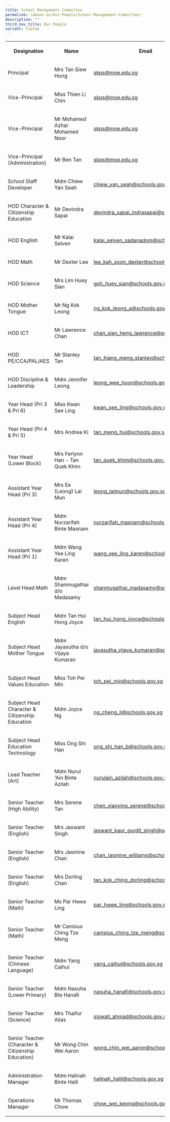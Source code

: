```yaml
---
title: School Management Committee
permalink: /about-us/Our-People/School-Management-Committee/
description: ""
third_nav_title: Our People
variant: tiptap
---
```

<table style="minWidth: 75px">
<colgroup>
<col>
<col>
<col>
</colgroup>
<tbody>
<tr>
<th rowspan="1" colspan="1">
<p>Designation</p>
</th>
<th rowspan="1" colspan="1">
<p>Name</p>
</th>
<th rowspan="1" colspan="1">
<p>Email</p>
</th>
</tr>
<tr>
<td rowspan="1" colspan="1">
<p>Principal</p>
</td>
<td rowspan="1" colspan="1">
<p>Mrs Tan Siew Hong</p>
</td>
<td rowspan="1" colspan="1">
<p><a href="mailto:skps@moe.edu.sg" rel="noopener noreferrer nofollow" target="_blank">skps@moe.edu.sg</a>
</p>
</td>
</tr>
<tr>
<td rowspan="1" colspan="1">
<p>Vice-Principal</p>
</td>
<td rowspan="1" colspan="1">
<p>Miss Thien Li Chin</p>
</td>
<td rowspan="1" colspan="1">
<p><a href="mailto:skps@moe.edu.sg" rel="noopener noreferrer nofollow" target="_blank">skps@moe.edu.sg</a>
</p>
</td>
</tr>
<tr>
<td rowspan="1" colspan="1">
<p>Vice-Principal</p>
</td>
<td rowspan="1" colspan="1">
<p>Mr Mohamed Azhar Mohamed Noor</p>
</td>
<td rowspan="1" colspan="1">
<p><a href="mailto:skps@moe.edu.sg" rel="noopener noreferrer nofollow" target="_blank">skps@moe.edu.sg</a>
</p>
</td>
</tr>
<tr>
<td rowspan="1" colspan="1">
<p>Vice-Principal (Administration)</p>
</td>
<td rowspan="1" colspan="1">
<p>Mr Ben Tan</p>
</td>
<td rowspan="1" colspan="1">
<p><a href="mailto:skps@moe.edu.sg" rel="noopener noreferrer nofollow" target="_blank">skps@moe.edu.sg</a>
</p>
</td>
</tr>
<tr>
<td rowspan="1" colspan="1">
<p>School Staff Developer</p>
</td>
<td rowspan="1" colspan="1">
<p>Mdm Chiew Yan Seah</p>
</td>
<td rowspan="1" colspan="1">
<p><a href="mailto:chiew_yan_seah@schools.gov.sg" rel="noopener noreferrer nofollow" target="_blank">chiew_yan_seah@schools.gov.sg</a>
</p>
</td>
</tr>
<tr>
<td rowspan="1" colspan="1">
<p>HOD Character &amp; Citizenship Education</p>
</td>
<td rowspan="1" colspan="1">
<p>Mr Devindra Sapai</p>
</td>
<td rowspan="1" colspan="1">
<p><a href="mailto:devindra_sapai_indrasapai@schools.gov.sg" rel="noopener noreferrer nofollow" target="_blank">devindra_sapai_indrasapai@schools.gov.sg</a>
</p>
</td>
</tr>
<tr>
<td rowspan="1" colspan="1">
<p>HOD English</p>
</td>
<td rowspan="1" colspan="1">
<p>Mr Kalai Selven</p>
</td>
<td rowspan="1" colspan="1">
<p><a href="mailto:kalai_selven_sadanadom@schools.gov.sg" rel="noopener noreferrer nofollow" target="_blank">kalai_selven_sadanadom@schools.gov.sg</a>
</p>
</td>
</tr>
<tr>
<td rowspan="1" colspan="1">
<p>HOD Math</p>
</td>
<td rowspan="1" colspan="1">
<p>Mr Dexter Lee</p>
</td>
<td rowspan="1" colspan="1">
<p><a href="mailto:lee_kah_soon_dexter@schools.gov.sg" rel="noopener noreferrer nofollow" target="_blank">lee_kah_soon_dexter@schools.gov.sg</a>
</p>
</td>
</tr>
<tr>
<td rowspan="1" colspan="1">
<p>HOD Science</p>
</td>
<td rowspan="1" colspan="1">
<p>Mrs Lim Huey Sian</p>
</td>
<td rowspan="1" colspan="1">
<p><a href="mailto:goh_huey_sian@schools.gov.sg" rel="noopener noreferrer nofollow" target="_blank">goh_huey_sian@schools.gov.sg</a>
</p>
</td>
</tr>
<tr>
<td rowspan="1" colspan="1">
<p>HOD Mother Tongue</p>
</td>
<td rowspan="1" colspan="1">
<p>Mr Ng Kok Leong</p>
</td>
<td rowspan="1" colspan="1">
<p><a href="mailto:ng_kok_leong_a@schools.gov.sg" rel="noopener noreferrer nofollow" target="_blank">ng_kok_leong_a@schools.gov.sg</a>
</p>
</td>
</tr>
<tr>
<td rowspan="1" colspan="1">
<p>HOD ICT</p>
</td>
<td rowspan="1" colspan="1">
<p>Mr Lawrence Chan</p>
</td>
<td rowspan="1" colspan="1">
<p><a href="mailto:chan_sian_heng_lawrence@schools.gov.sg" rel="noopener noreferrer nofollow" target="_blank">chan_sian_heng_lawrence@schools.gov.sg</a>
</p>
</td>
</tr>
<tr>
<td rowspan="1" colspan="1">
<p>HOD PE/CCA/PAL/AES</p>
</td>
<td rowspan="1" colspan="1">
<p>Mr Stanley Tan</p>
</td>
<td rowspan="1" colspan="1">
<p><a href="mailto:tan_hiang_meng_stanley@schools.gov.sg" rel="noopener noreferrer nofollow" target="_blank">tan_hiang_meng_stanley@schools.gov.sg</a>
</p>
</td>
</tr>
<tr>
<td rowspan="1" colspan="1">
<p>HOD Discipline &amp; Leadership</p>
</td>
<td rowspan="1" colspan="1">
<p>Mdm Jennifer Leong</p>
</td>
<td rowspan="1" colspan="1">
<p><a href="mailto:leong_wee_hoon@schools.gov.sg" rel="noopener noreferrer nofollow" target="_blank">leong_wee_hoon@schools.gov.sg</a>
</p>
</td>
</tr>
<tr>
<td rowspan="1" colspan="1">
<p>Year Head (Pri 3 &amp; Pri 6)</p>
</td>
<td rowspan="1" colspan="1">
<p>Miss Kwan See Ling</p>
</td>
<td rowspan="1" colspan="1">
<p><a href="mailto:kwan_see_ling@schools.gov.sg" rel="noopener noreferrer nofollow" target="_blank">kwan_see_ling@schools.gov.sg</a>
</p>
</td>
</tr>
<tr>
<td rowspan="1" colspan="1">
<p>Year Head (Pri 4 &amp; Pri 5)</p>
</td>
<td rowspan="1" colspan="1">
<p>Mrs Andrea Ki</p>
</td>
<td rowspan="1" colspan="1">
<p><a href="mailto:tan_meng_hui@schools.gov.sg" rel="noopener noreferrer nofollow" target="_blank">tan_meng_hui@schools.gov.sg</a>
</p>
</td>
</tr>
<tr>
<td rowspan="1" colspan="1">
<p>Year Head (Lower Block)</p>
</td>
<td rowspan="1" colspan="1">
<p>Mrs Ferlynn Han - Tan Quek Khim</p>
</td>
<td rowspan="1" colspan="1">
<p><a href="mailto:tan_quek_khim@schools.gov.sg" rel="noopener noreferrer nofollow" target="_blank">tan_quek_khim@schools.gov.sg</a>
</p>
</td>
</tr>
<tr>
<td rowspan="1" colspan="1">
<p>Assistant Year Head (Pri 3)</p>
</td>
<td rowspan="1" colspan="1">
<p>Mrs Ee (Leong) Lai Mun</p>
</td>
<td rowspan="1" colspan="1">
<p><a href="mailto:leong_laimun@schools.gov.sg" rel="noopener noreferrer nofollow" target="_blank">leong_laimun@schools.gov.sg</a>
</p>
</td>
</tr>
<tr>
<td rowspan="1" colspan="1">
<p>Assistant Year Head (Pri 4)</p>
</td>
<td rowspan="1" colspan="1">
<p>Mdm Nurzarifah Binte Masnam</p>
</td>
<td rowspan="1" colspan="1">
<p><a href="mailto:nurzarifah_masnam@schools.gov.sg" rel="noopener noreferrer nofollow" target="_blank">nurzarifah_masnam@schools.gov.sg</a>
</p>
</td>
</tr>
<tr>
<td rowspan="1" colspan="1">
<p>Assistant Year Head (Pri 1)</p>
</td>
<td rowspan="1" colspan="1">
<p>Mdm Wang Yee Ling Karen</p>
</td>
<td rowspan="1" colspan="1">
<p><a href="mailto:wang_yee_ling_karen@schools.gov.sg" rel="noopener noreferrer nofollow" target="_blank">wang_yee_ling_karen@schools.gov.sg</a>
</p>
</td>
</tr>
<tr>
<td rowspan="1" colspan="1">
<p>Level Head Math</p>
</td>
<td rowspan="1" colspan="1">
<p>Mdm Shanmugathai d/o Madasamy</p>
</td>
<td rowspan="1" colspan="1">
<p><a href="mailto:shanmugathai_madasamy@schools.gov.sg" rel="noopener noreferrer nofollow" target="_blank">shanmugathai_madasamy@schools.gov.sg</a>
</p>
</td>
</tr>
<tr>
<td rowspan="1" colspan="1">
<p>Subject Head English</p>
</td>
<td rowspan="1" colspan="1">
<p>Mdm Tan Hui Hong Joyce</p>
</td>
<td rowspan="1" colspan="1">
<p><a href="tan_hui_hong_joyce@schools.gov.sg" rel="noopener nofollow" target="_blank">tan_hui_hong_joyce@schools.gov.sg</a>
</p>
</td>
</tr>
<tr>
<td rowspan="1" colspan="1">
<p>Subject Head Mother Tongue</p>
</td>
<td rowspan="1" colspan="1">
<p>Mdm Jayasutha d/o Vijaya Kumaran</p>
</td>
<td rowspan="1" colspan="1">
<p><a href="mailto:jayasutha_vijaya_kumaran@schools.gov.sg" rel="noopener noreferrer nofollow" target="_blank">jayasutha_vijaya_kumaran@schools.gov.sg</a>
</p>
</td>
</tr>
<tr>
<td rowspan="1" colspan="1">
<p>Subject Head Values Education</p>
</td>
<td rowspan="1" colspan="1">
<p>Miss Toh Pei Min</p>
</td>
<td rowspan="1" colspan="1">
<p><a href="mailto:toh_pei_min@schools.gov.sg" rel="noopener noreferrer nofollow" target="_blank">toh_pei_min@schools.gov.sg</a>
</p>
</td>
</tr>
<tr>
<td rowspan="1" colspan="1">
<p>Subject Head Character &amp; Citizenship Education</p>
</td>
<td rowspan="1" colspan="1">
<p>Mdm Joyce Ng</p>
</td>
<td rowspan="1" colspan="1">
<p><a href="mailto:ng_cheng_li@schools.gov.sg" rel="noopener noreferrer nofollow" target="_blank">ng_cheng_li@schools.gov.sg</a>
</p>
</td>
</tr>
<tr>
<td rowspan="1" colspan="1">
<p>Subject Head Education Technology</p>
</td>
<td rowspan="1" colspan="1">
<p>Miss Ong Shi Han</p>
</td>
<td rowspan="1" colspan="1">
<p><a href="mailto:ong_shi_han_b@schools.gov.sg%C2%A0" rel="noopener noreferrer nofollow" target="_blank">ong_shi_han_b@schools.gov.sg</a>
</p>
</td>
</tr>
<tr>
<td rowspan="1" colspan="1">
<p>Lead Teacher (Art)</p>
</td>
<td rowspan="1" colspan="1">
<p>Mdm Nurul 'Ain Binte Azilah</p>
</td>
<td rowspan="1" colspan="1">
<p><a href="mailto:nurulain_azilah@schools.gov.sg" rel="noopener noreferrer nofollow" target="_blank">nurulain_azilah@schools.gov.sg</a>
</p>
</td>
</tr>
<tr>
<td rowspan="1" colspan="1">
<p>Senior Teacher (High Ability)</p>
</td>
<td rowspan="1" colspan="1">
<p>Mrs Serene Tan</p>
</td>
<td rowspan="1" colspan="1">
<p><a href="mailto:chen_xiaoying_serene@schools.gov.sg" rel="noopener noreferrer nofollow" target="_blank">chen_xiaoying_serene@schools.gov.sg</a>
</p>
</td>
</tr>
<tr>
<td rowspan="1" colspan="1">
<p>Senior Teacher (English)</p>
</td>
<td rowspan="1" colspan="1">
<p>Mrs Jaswant Singh</p>
</td>
<td rowspan="1" colspan="1">
<p><a href="mailto:jaswant_kaur_gurdit_singh@schools.gov.sg" rel="noopener noreferrer nofollow" target="_blank">jaswant_kaur_gurdit_singh@schools.gov.sg</a>
</p>
</td>
</tr>
<tr>
<td rowspan="1" colspan="1">
<p>Senior Teacher (English)</p>
</td>
<td rowspan="1" colspan="1">
<p>Mrs Jasmine Chan</p>
</td>
<td rowspan="1" colspan="1">
<p><a href="mailto:chan_jasmine_williams@schools.gov.sg" rel="noopener noreferrer nofollow" target="_blank">chan_jasmine_williams@schools.gov.sg</a>
</p>
</td>
</tr>
<tr>
<td rowspan="1" colspan="1">
<p>Senior Teacher (English)</p>
</td>
<td rowspan="1" colspan="1">
<p>Mrs Dorling Chan</p>
</td>
<td rowspan="1" colspan="1">
<p><a href="mailto:tan_kok_ching_dorling@schools.gov.sg" rel="noopener noreferrer nofollow" target="_blank">tan_kok_ching_dorling@schools.gov.sg</a>
</p>
</td>
</tr>
<tr>
<td rowspan="1" colspan="1">
<p>Senior Teacher (Math)</p>
</td>
<td rowspan="1" colspan="1">
<p>Ms Par Hwee Ling</p>
</td>
<td rowspan="1" colspan="1">
<p><a href="mailto:par_hwee_ling@schools.gov.sg" rel="noopener noreferrer nofollow" target="_blank">par_hwee_ling@schools.gov.sg</a>
</p>
</td>
</tr>
<tr>
<td rowspan="1" colspan="1">
<p>Senior Teacher (Math)</p>
</td>
<td rowspan="1" colspan="1">
<p>Mr Canisius Ching Tze Meng</p>
</td>
<td rowspan="1" colspan="1">
<p><a href="mailto:canisius_ching_tze_meng@schools.gov.sg" rel="noopener noreferrer nofollow" target="_blank">canisius_ching_tze_meng@schools.gov.sg</a>
</p>
</td>
</tr>
<tr>
<td rowspan="1" colspan="1">
<p>Senior Teacher (Chinese Language)</p>
</td>
<td rowspan="1" colspan="1">
<p>Mdm Yang Caihui</p>
</td>
<td rowspan="1" colspan="1">
<p><a href="mailto:yang_caihui@schools.gov.sg" rel="noopener noreferrer nofollow" target="_blank">yang_caihui@schools.gov.sg</a>
</p>
</td>
</tr>
<tr>
<td rowspan="1" colspan="1">
<p>Senior Teacher (Lower Primary)</p>
</td>
<td rowspan="1" colspan="1">
<p>Mdm Nasuha Bte Hanafi</p>
</td>
<td rowspan="1" colspan="1">
<p><a href="mailto:nasuha_hanafi@schools.gov.sg" rel="noopener noreferrer nofollow" target="_blank">nasuha_hanafi@schools.gov.sg</a>
</p>
</td>
</tr>
<tr>
<td rowspan="1" colspan="1">
<p>Senior Teacher (Science)</p>
</td>
<td rowspan="1" colspan="1">
<p>Mrs Thaifur Alias</p>
</td>
<td rowspan="1" colspan="1">
<p><a href="mailto:siswati_ahmad@schools.gov.sg" rel="noopener noreferrer nofollow" target="_blank">siswati_ahmad@schools.gov.sg</a>
</p>
</td>
</tr>
<tr>
<td rowspan="1" colspan="1">
<p>Senior Teacher (Character &amp; Citizenship Education)</p>
</td>
<td rowspan="1" colspan="1">
<p>Mr Wong Chin Wei Aaron</p>
</td>
<td rowspan="1" colspan="1">
<p><a href="mailto:wong_chin_wei_aaron@schools.gov.sg" rel="noopener noreferrer nofollow" target="_blank">wong_chin_wei_aaron@schools.gov.sg</a>
</p>
</td>
</tr>
<tr>
<td rowspan="1" colspan="1">
<p>Administration Manager</p>
</td>
<td rowspan="1" colspan="1">
<p>Mdm Halinah Binte Halil</p>
</td>
<td rowspan="1" colspan="1">
<p><a href="mailto:halinah_halil@schools.gov.sg" rel="noopener noreferrer nofollow" target="_blank">halinah_halil@schools.gov.sg</a>
</p>
</td>
</tr>
<tr>
<td rowspan="1" colspan="1">
<p>Operations Manager</p>
</td>
<td rowspan="1" colspan="1">
<p>Mr Thomas Chow</p>
</td>
<td rowspan="1" colspan="1">
<p><a href="mailto:chow_wei_keong@schools.gov.sg" rel="noopener noreferrer nofollow" target="_blank">chow_wei_keong@schools.gov.sg</a>
</p>
</td>
</tr>
</tbody>
</table>
<p></p>